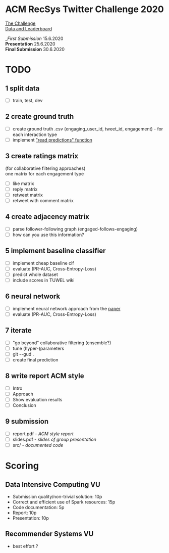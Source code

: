 # ACM RecSys Twitter Challenge 2020
[The Challenge](http://www.recsyschallenge.com/2020/)  
[Data and Leaderboard](https://recsys-twitter.com)  

__First Submission_ 15.6.2020  
__Presentation__ 25.6.2020  
__Final Submission__ 30.6.2020  

# TODO
## 1 split data
* [ ] train, test, dev

## 2 create ground truth
* [ ] create ground truth .csv (engaging_user_id, tweet_id, engagement) - for each interaction type
* [ ] implement ["read predictions" function](https://recsys-twitter.com/code/snippets)

## 3 create ratings matrix
(for collaborative filtering approaches)  
one matrix for each engagement type
* [ ] like matrix
* [ ] reply matrix
* [ ] retweet matrix
* [ ] retweet with comment matrix

## 4 create adjacency matrix
* [ ] parse follower-following graph (engaged-follows-engaging)
* [ ] how can you use this information?

## 5 implement baseline classifier
* [ ] implement cheap baseline clf
* [ ] evaluate (PR-AUC, Cross-Entropy-Loss)
* [ ] predict whole dataset
* [ ] include scores in TUWEL wiki

## 6 neural network
* [ ] implement neural network approach from the [paper](https://arxiv.org/abs/2004.13715)
* [ ] evaluate (PR-AUC, Cross-Entropy-Loss)

## 7 iterate
* [ ] "go beyond" collaborative filtering (ensemble?)
* [ ] tune (hyper-)parameters
* [ ] git --gud .
* [ ] create final prediction

## 8 write report ACM style
* [ ] Intro
* [ ] Approach
* [ ] Show evaluation results
* [ ] Conclusion

## 9 submission
* [ ] report.pdf - _ACM style report_
* [ ] slides.pdf - _slides of group presentation_
* [ ] src/ - _documented code_

# Scoring
## Data Intensive Computing VU 
* Submission quality/non-trivial solution: 10p
* Correct and efficient use of Spark resources: 15p
* Code documentation: 5p
* Report: 10p
* Presentation: 10p

## Recommender Systems VU
* best effort ?
